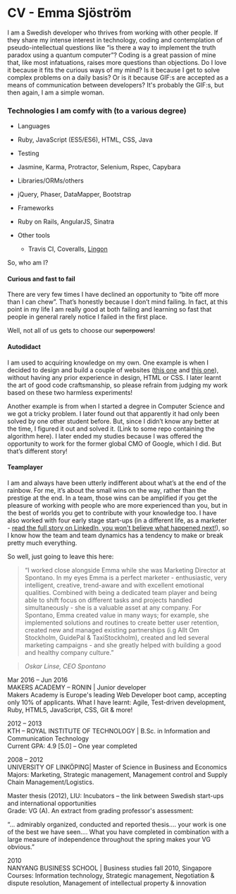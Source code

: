 # CV - Emma Sjöström

I am a Swedish developer who thrives from working with other people. If they share my intense interest in technology, coding and contemplation of pseudo-intellectual questions like “is there a way to implement the truth paradox using a quantum computer”? Coding is a great passion of mine that, like most infatuations, raises more questions than objections. Do I love it because it fits the curious ways of my mind? Is it because I get to solve complex problems on a daily basis? Or is it because GIF:s are accepted as a means of communication between developers? It's probably the GIF:s, but then again, I am a simple woman.

### Technologies I am comfy with (to a various degree)

* Languages
 * Ruby, JavaScript (ES5/ES6), HTML, CSS, Java


* Testing
 * Jasmine, Karma, Protractor, Selenium, Rspec, Capybara


* Libraries/ORMs/others
 * jQuery, Phaser, DataMapper, Bootstrap    


* Frameworks
 * Ruby on Rails, AngularJS, Sinatra


* Other tools
  * Travis CI, Coveralls, [Lingon](https://github.com/spotify/lingon)



So, who am I?

#### Curious and fast to fail
There are very few times I have declined an opportunity to “bite off more than I can chew”.  That’s honestly because I don’t mind failing. In fact, at this point in my life I am really good at both failing and learning so fast that people in general rarely notice I failed in the first place.

Well, not all of us gets to choose our ~~superpowers~~!

#### Autodidact
I am used to acquiring knowledge on my own. One example is when I decided to design and build a couple of websites ([this one](http://littorin.com/) and [this one](http://psykometrika.se/)), without having any prior experience in design, HTML or CSS. I later learnt the art of good code craftsmanship, so please refrain from judging my work based on these two harmless experiments!

Another example is from when I started a degree in Computer Science and we got a tricky problem. I later found out that apparently it had only been solved by one other student before. But, since I didn’t know any better at the time, I figured it out and solved it. (Link to some repo containing the algorithm here). I later ended my studies because I was offered the opportunity to work for the former global CMO of Google, which I did. But that’s different story!

#### Teamplayer
I am and always have been utterly indifferent about what’s at the end of the rainbow. For me, it’s about the small wins on the way, rather than the prestige at the end. In a team, those wins can be amplified if you get the pleasure of working with people who are more experienced than you, but in the best of worlds you get to contribute with your knowledge too. I have also worked with four early stage start-ups (in a different life, as a marketer - [read the full story on LinkedIn, you won't believe what happened next!](https://se.linkedin.com/in/emmasjostrom
)), so I know how the team and team dynamics has a tendency to make or break pretty much everything.

So well, just going to leave this here:

> “I worked close alongside Emma while she was Marketing Director at Spontano. In my eyes Emma is a perfect marketer - enthusiastic, very intelligent, creative, trend-aware and with excellent emotional qualities. Combined with being a dedicated team player and being able to shift focus on different tasks and projects handled simultaneously - she is a valuable asset at any company. For Spontano, Emma created value in many ways; for example, she implemented solutions and routines to create better user retention, created new and managed existing partnerships (i.g Allt Om Stockholm, GuidePal & TaxiStockholm), created and led several marketing campaigns - and she greatly helped with building a good and healthy company culture.”

> _Oskar Linse, CEO Spontano_



Mar 2016 – Jun 2016  
MAKERS ACADEMY – RONIN | Junior developer  
Makers Academy is Europe's leading Web Developer boot camp, accepting only 10% of applicants. What I have learnt: Agile, Test-driven development, Ruby, HTML5, JavaScript, CSS, Git & more!

2012 – 2013  
KTH – ROYAL INSTITUTE OF TECHNOLOGY | B.Sc. in Information and Communication Technology  
Current GPA: 4.9 [5.0] – One year completed

2008 – 2012  
UNIVERSITY OF LINKÖPING| Master of Science in Business and Economics  
Majors: Marketing, Strategic management, Management control and Supply Chain Management/Logistics.

Master thesis (2012), LIU:
Incubators – the link between Swedish start-ups and international opportunities  
Grade: VG (A).
An extract from grading professor's assessment:

“… admirably organized, conducted and reported thesis…. your work is one of the best we have seen…. What you have completed in combination with a large measure of independence throughout the spring makes your VG obvious.”

2010                     
NANYANG BUSINESS SCHOOL | Business studies fall 2010, Singapore  
Courses: Information technology, Strategic management, Negotiation & dispute resolution, Management of intellectual property & innovation
